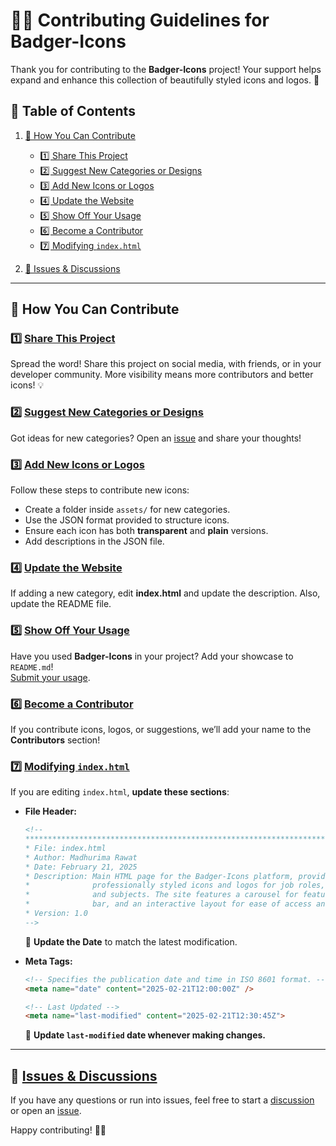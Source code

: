 # 🎨🚀 Contributing Guidelines for Badger-Icons  

Thank you for contributing to the **Badger-Icons** project! Your support helps expand and enhance this collection of beautifully styled icons and logos. 💖  

## 📜 Table of Contents  

1. [📌 How You Can Contribute](#-how-you-can-contribute)  
   - [1️⃣ Share This Project](#1️⃣-share-this-project)  
   - [2️⃣ Suggest New Categories or Designs](#2️⃣-suggest-new-categories-or-designs)  
   - [3️⃣ Add New Icons or Logos](#3️⃣-add-new-icons-or-logos)  
   - [4️⃣ Update the Website](#4️⃣-update-the-website)  
   - [5️⃣ Show Off Your Usage](#5️⃣-show-off-your-usage)  
   - [6️⃣ Become a Contributor](#6️⃣-become-a-contributor)  
   - [7️⃣ Modifying `index.html`](#7️⃣-modifying-indexhtml)  

2. [📢 Issues & Discussions](#-issues--discussions)  

---

## 📌 How You Can Contribute  

### 1️⃣ [Share This Project](#-how-you-can-contribute)  
Spread the word! Share this project on social media, with friends, or in your developer community. More visibility means more contributors and better icons! 💡  

### 2️⃣ [Suggest New Categories or Designs](#-how-you-can-contribute)  
Got ideas for new categories? Open an [issue](https://github.com/madhurimarawat/Badger-Icons/issues) and share your thoughts!  

### 3️⃣ [Add New Icons or Logos](#-how-you-can-contribute)  
Follow these steps to contribute new icons:  
- Create a folder inside `assets/` for new categories.  
- Use the JSON format provided to structure icons.  
- Ensure each icon has both **transparent** and **plain** versions.  
- Add descriptions in the JSON file.  

### 4️⃣ [Update the Website](#-how-you-can-contribute)  
If adding a new category, edit **index.html** and update the description. Also, update the README file.  

### 5️⃣ [Show Off Your Usage](#-how-you-can-contribute)  
Have you used **Badger-Icons** in your project? Add your showcase to `README.md`!  
[Submit your usage](https://github.com/madhurimarawat/Badger-Icons/issues).  

### 6️⃣ [Become a Contributor](#-how-you-can-contribute)  
If you contribute icons, logos, or suggestions, we’ll add your name to the **Contributors** section!  

### 7️⃣ [Modifying `index.html`](#-how-you-can-contribute)  
If you are editing `index.html`, **update these sections**:  

- **File Header:**  
  ```html
  <!--
  *********************************************************************************************
  * File: index.html
  * Author: Madhurima Rawat
  * Date: February 21, 2025
  * Description: Main HTML page for the Badger-Icons platform, providing a collection of 
  *              professionally styled icons and logos for job roles, programming languages, 
  *              and subjects. The site features a carousel for featured icons, a navigation 
  *              bar, and an interactive layout for ease of access and contribution.
  * Version: 1.0
  -->
  ```  
  📌 **Update the Date** to match the latest modification.  

- **Meta Tags:**  
  ```html
  <!-- Specifies the publication date and time in ISO 8601 format. -->
  <meta name="date" content="2025-02-21T12:00:00Z" />

  <!-- Last Updated -->
  <meta name="last-modified" content="2025-02-21T12:30:45Z">
  ```  
  📌 **Update `last-modified` date whenever making changes.**  

---

## 📢 [Issues & Discussions](#-how-you-can-contribute)  
If you have any questions or run into issues, feel free to start a [discussion](https://github.com/madhurimarawat/Badger-Icons/discussions) or open an [issue](https://github.com/madhurimarawat/Badger-Icons/issues).  

Happy contributing! 🎨🚀
